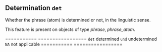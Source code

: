 Determination `det`
--------------------------------------------------------

Whether the phrase (atom) is determined or not, in the linguistic sense.

This feature is present on objects of type *phrase*, *phrase_atom*.

=========== =================
`det`     determined
`und`     undetermined
`NA`      not applicable
=========== =================

